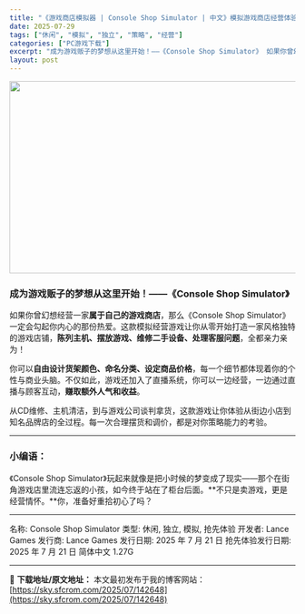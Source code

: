 ```yaml
---
title: "《游戏商店模拟器 | Console Shop Simulator | 中文》模拟游戏商店经营体验"
date: 2025-07-29
tags: ["休闲", "模拟", "独立", "策略", "经营"]
categories: ["PC游戏下载"]
excerpt: "成为游戏贩子的梦想从这里开始！——《Console Shop Simulator》 如果你曾幻想经营一家属于自己的游戏商店，那么《Console Shop Simulator》一定会勾起你内心的那份热爱。这款模拟经营游戏让你从零开始打造一家风格独特的游戏店铺，陈列主机、摆放游戏、维修二手设备、处理客&hellip;"
layout: post
---
```


<img class="aligncenter size-full wp-image-142178" src="https://sky.sfcrom.com/wp-content/uploads/2025/07/2025072506175236.webp" alt="" width="600" height="338" />
<h3>成为游戏贩子的梦想从这里开始！——《Console Shop Simulator》</h3>
如果你曾幻想经营一家<strong>属于自己的游戏商店</strong>，那么《Console Shop Simulator》一定会勾起你内心的那份热爱。这款模拟经营游戏让你从零开始打造一家风格独特的游戏店铺，<strong>陈列主机、摆放游戏、维修二手设备、处理客服问题</strong>，全都亲力亲为！

你可以<strong>自由设计货架颜色、命名分类、设定商品价格</strong>，每一个细节都体现着你的个性与商业头脑。不仅如此，游戏还加入了直播系统，你可以一边经营，一边通过直播与顾客互动，<strong>赚取额外人气和收益</strong>。

从CD维修、主机清洁，到与游戏公司谈判拿货，这款游戏让你体验从街边小店到知名品牌店的全过程。每一次合理摆货和调价，都是对你策略能力的考验。

<hr />

<h3><strong>小编语：</strong></h3>
《Console Shop Simulator》玩起来就像是把小时候的梦变成了现实——那个在街角游戏店里流连忘返的小孩，如今终于站在了柜台后面。**不只是卖游戏，更是经营情怀。**你，准备好重拾初心了吗？

<hr />

名称: Console Shop Simulator
类型: 休闲, 独立, 模拟, 抢先体验
开发者: Lance Games
发行商: Lance Games
发行日期: 2025 年 7 月 21 日
抢先体验发行日期: 2025 年 7 月 21 日
简体中文
1.27G

---
📖 **下载地址/原文地址：** 本文最初发布于我的博客网站：[https://sky.sfcrom.com/2025/07/142648](https://sky.sfcrom.com/2025/07/142648)
